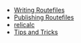 * [Writing Routefiles](routefiles.md)
* [Publishing Routefiles](publishing.md)
* [relicalc](relicalc.md)
* [Tips and Tricks](tips-and-tricks.md)